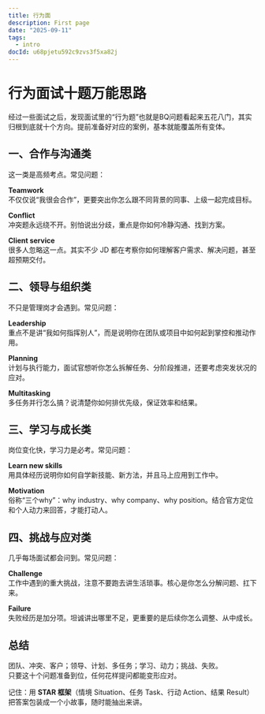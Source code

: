 ```yaml
---
title: 行为面
description: First page
date: "2025-09-11"
tags:
  - intro
docId: u68pjetu592c9zvs3f5xa82j
---
```


# 行为面试十题万能思路

经过一些面试之后，发现面试里的“行为题”也就是BQ问题看起来五花八门，其实归根到底就十个方向。提前准备好对应的案例，基本就能覆盖所有变体。

## 一、合作与沟通类

这一类是高频考点。常见问题：

**Teamwork**  
不仅仅说“我很会合作”，更要突出你怎么跟不同背景的同事、上级一起完成目标。

**Conflict**  
冲突题永远绕不开。别怕说出分歧，重点是你如何冷静沟通、找到方案。

**Client service**  
很多人忽略这一点。其实不少 JD 都在考察你如何理解客户需求、解决问题，甚至超预期交付。

## 二、领导与组织类

不只是管理岗才会遇到。常见问题：

**Leadership**  
重点不是讲“我如何指挥别人”，而是说明你在团队或项目中如何起到掌控和推动作用。

**Planning**  
计划与执行能力，面试官想听你怎么拆解任务、分阶段推进，还要考虑突发状况的应对。

**Multitasking**  
多任务并行怎么搞？说清楚你如何排优先级，保证效率和结果。

## 三、学习与成长类

岗位变化快，学习力是必考。常见问题：

**Learn new skills**  
用具体经历说明你如何自学新技能、新方法，并且马上应用到工作中。

**Motivation**  
俗称“三个why”：why industry、why company、why position。结合官方定位和个人动力来回答，才能打动人。

## 四、挑战与应对类

几乎每场面试都会问到。常见问题：

**Challenge**  
工作中遇到的重大挑战，注意不要跑去讲生活琐事。核心是你怎么分解问题、扛下来。

**Failure**  
失败经历是加分项。坦诚讲出哪里不足，更重要的是后续你怎么调整、从中成长。

## 总结

团队、冲突、客户；领导、计划、多任务；学习、动力；挑战、失败。  
只要这十个问题准备到位，任何花样提问都能变形应对。

记住：用 **STAR 框架**（情境 Situation、任务 Task、行动 Action、结果 Result）  
把答案包装成一个小故事，随时能抽出来讲。
